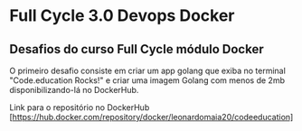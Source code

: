 # Full Cycle 3.0 Devops Docker

## Desafios do curso Full Cycle módulo Docker

O primeiro desafio consiste em criar um app golang que exiba no terminal "Code.education Rocks!" e criar uma imagem Golang com menos de 2mb disponibilizando-lá no DockerHub.

Link para o repositório no DockerHub [https://hub.docker.com/repository/docker/leonardomaia20/codeeducation]

